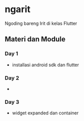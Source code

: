 # ngarit

Ngoding bareng Irit di kelas Flutter

## Materi dan Module
### Day 1
- installasi android sdk dan flutter

### Day 2
- 

### Day 3
- widget expanded dan container